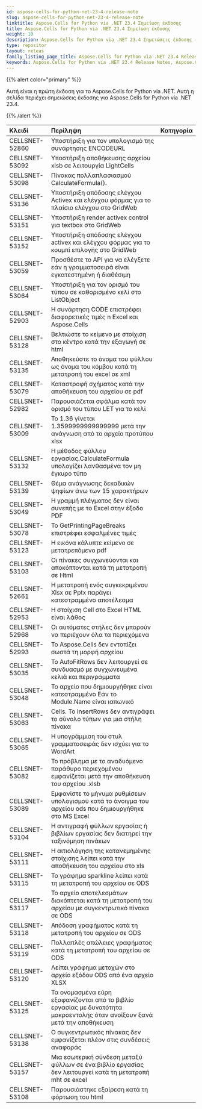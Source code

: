 ```yaml
---
id: aspose-cells-for-python-net-23-4-release-note
slug: aspose-cells-for-python-net-23-4-release-note
linktitle: Aspose.Cells for Python via .NET 23.4 Σημείωση έκδοσης
title: Aspose.Cells for Python via .NET 23.4 Σημείωση έκδοσης
weight: 10
description: Aspose.Cells for Python via .NET 23.4 Σημειώσεις έκδοσης – οι πιο πρόσφατες βελτιώσεις, νέες δυνατότητες και επιδιορθώσεις
type: repositor
layout: releas
family_listing_page_title: Aspose.Cells for Python via .NET 23.4 Release Note
keywords: Aspose.Cells for Python via .NET 23.4 Release Notes, Aspose.Cells for Python via .NET 23.4 updates and fixe
---
```

{{% alert color="primary" %}} 

Αυτή είναι η πρώτη έκδοση για το Aspose.Cells for Python via .NET.
Αυτή η σελίδα περιέχει σημειώσεις έκδοσης για Aspose.Cells for Python via .NET 23.4.

{{% /alert %}} 

|**Κλειδί**|**Περίληψη**|**Κατηγορία**|
| :- | :- | :- |
|CELLSNET-52860|Υποστήριξη για τον υπολογισμό της συνάρτησης ENCODEURL|
|CELLSNET-53092|Υποστήριξη αποθήκευσης αρχείου xlsb σε λειτουργία LightCells|
|CELLSNET-53098|Πίνακας πολλαπλασιασμού CalculateFormula().|
|CELLSNET-53136|Υποστήριξη απόδοσης ελέγχου Activex και ελέγχου φόρμας για το πλαίσιο ελέγχου στο GridWeb|
|CELLSNET-53151|Υποστήριξη render activex control για textbox στο GridWeb|
|CELLSNET-53152|Υποστήριξη απόδοσης ελέγχου activex και ελέγχου φόρμας για το κουμπί επιλογής στο GridWeb|
|CELLSNET-53059|Προσθέστε το API για να ελέγξετε εάν η γραμματοσειρά είναι εγκατεστημένη ή διαθέσιμη|
|CELLSNET-53064|Υποστήριξη για τον ορισμό του τύπου σε καθορισμένο κελί στο ListObject|
|CELLSNET-52903|Η συνάρτηση CODE επιστρέφει διαφορετικές τιμές n Excel και Aspose.Cells|
|CELLSNET-53128|Βελτιώστε το κείμενο με στοίχιση στο κέντρο κατά την εξαγωγή σε html|
|CELLSNET-53135|Αποθηκεύστε το όνομα του φύλλου ως όνομα του κόμβου κατά τη μετατροπή του excel σε xml|
|CELLSNET-53079|Καταστροφή σχήματος κατά την αποθήκευση του αρχείου σε pdf|
|CELLSNET-52982|Παρουσιάζεται σφάλμα κατά τον ορισμό του τύπου LET για το κελί|
|CELLSNET-53009|Το 1.36 γίνεται 1.3599999999999999 μετά την ανάγνωση από το αρχείο προτύπου xlsx|
|CELLSNET-53132|Η μέθοδος φύλλου εργασίας.CalculateFormula υπολογίζει λανθασμένα τον μη έγκυρο τύπο|
|CELLSNET-53139|Θέμα ανάγνωσης δεκαδικών ψηφίων άνω των 15 χαρακτήρων|
|CELLSNET-53049|Η γραμμή πλέγματος δεν είναι συνεπής με το Excel στην έξοδο PDF|
|CELLSNET-53078|Το GetPrintingPageBreaks επιστρέφει εσφαλμένες τιμές|
|CELLSNET-53123| Η εικόνα κάλυπτε κείμενο σε μετατρεπόμενο pdf|
|CELLSNET-53103|Οι πίνακες συγχωνεύονται και αποκόπτονται κατά τη μετατροπή σε Html|
|CELLSNET-52661|Η μετατροπή ενός συγκεκριμένου Xlsx σε Pptx παράγει κατεστραμμένο αποτέλεσμα|
|CELLSNET-52953| Η στοίχιση Cell στο Excel HTML είναι λάθος|
|CELLSNET-52968|Οι αυτόματες στήλες δεν μπορούν να περιέχουν όλα τα περιεχόμενα|
|CELLSNET-52993|Το Aspose.Cells δεν εντοπίζει σωστά τη μορφή αρχείου|
|CELLSNET-53035|Το AutoFitRows δεν λειτουργεί σε συνδυασμό με συγχωνευμένα κελιά και περιγράμματα|
|CELLSNET-53048| Το αρχείο που δημιουργήθηκε είναι κατεστραμμένο Εάν το Module.Name είναι ιαπωνικό|
|CELLSNET-53063|Cells. Το InsertRows δεν αντιγράφει το σύνολο τύπων για μια στήλη πίνακα|
|CELLSNET-53065|Η υπογράμμιση του στυλ γραμματοσειράς δεν ισχύει για το WordArt|
|CELLSNET-53082|Το πρόβλημα με το αναδυόμενο παράθυρο περιεχομένου εμφανίζεται μετά την αποθήκευση του αρχείου .xlsb|
|CELLSNET-53089|Εμφανίστε το μήνυμα ρυθμίσεων υπολογισμού κατά το άνοιγμα του αρχείου ods που δημιουργήθηκε στο MS Excel|
|CELLSNET-53104|Η αντιγραφή φύλλων εργασίας ή βιβλίων εργασίας δεν διατηρεί την ταξινόμηση πινάκων|
|CELLSNET-53111|Η αιτιολόγηση της κατανεμημένης στοίχισης λείπει κατά την αποθήκευση του αρχείου στο xls|
|CELLSNET-53115|Το γράφημα sparkline λείπει κατά τη μετατροπή του αρχείου σε ODS|
|CELLSNET-53117|Το αρχείο αποτελεσμάτων διακόπτεται κατά τη μετατροπή του αρχείου με συγκεντρωτικό πίνακα σε ODS|
|CELLSNET-53118|Απόδοση γραφήματος κατά τη μετατροπή του αρχείου σε ODS|
|CELLSNET-53119|Πολλαπλές απώλειες γραφήματος κατά τη μετατροπή του αρχείου σε ODS|
|CELLSNET-53120|Λείπει γράφημα μετοχών στο αρχείο εξόδου ODS από ένα αρχείο XLSX|
|CELLSNET-53125|Τα ονομασμένα εύρη εξαφανίζονται από το βιβλίο εργασίας με δυνατότητα μακροεντολής όταν ανοίξουν ξανά μετά την αποθήκευση|
|CELLSNET-53138|Ο συγκεντρωτικός πίνακας δεν εμφανίζεται πλέον στις συνδέσεις αναφοράς|
|CELLSNET-53157|Μια εσωτερική σύνδεση μεταξύ φύλλων σε ένα βιβλίο εργασίας δεν λειτουργεί κατά τη μετατροπή mht σε excel|
|CELLSNET-53108|Παρουσιάστηκε εξαίρεση κατά τη φόρτωση του html|
